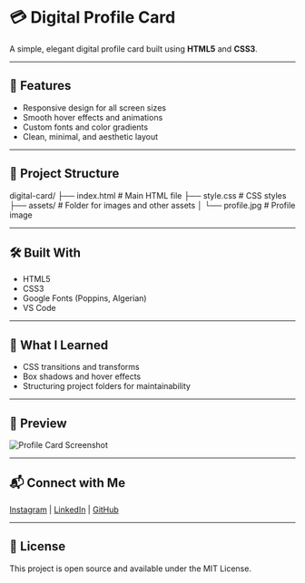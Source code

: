 # 💳 Digital Profile Card

A simple, elegant digital profile card built using **HTML5** and **CSS3**.

---

## 🌟 Features

- Responsive design for all screen sizes  
- Smooth hover effects and animations  
- Custom fonts and color gradients  
- Clean, minimal, and aesthetic layout  

---

## 📁 Project Structure

digital-card/
├── index.html # Main HTML file
├── style.css # CSS styles
├── assets/ # Folder for images and other assets
│ └── profile.jpg # Profile image

---

## 🛠️ Built With

- HTML5  
- CSS3  
- Google Fonts (Poppins, Algerian)  
- VS Code  

---

## 🎯 What I Learned

- CSS transitions and transforms  
- Box shadows and hover effects  
- Structuring project folders for maintainability  

---

## 📸 Preview

![Profile Card Screenshot](./assets/card-preview.png)  <!-- Optional: add your screenshot here -->

---

## 📬 Connect with Me

[Instagram](https://instagram.com/yourhandle) | [LinkedIn](https://linkedin.com/in/yourprofile) | [GitHub](https://github.com/yourusername)

---

## 📄 License

This project is open source and available under the MIT License.